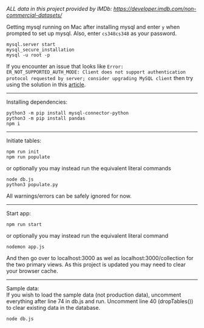 *ALL data in this project provided by IMDb: https://developer.imdb.com/non-commercial-datasets/*

Getting mysql running on Mac after installing mysql and enter `y` when prompted to set up mysql. Also, enter `cs348cs348` as your password.
```
mysql.server start
mysql_secure_installation
mysql -u root -p
```
If you encounter an issue that looks like
``` Error: ER_NOT_SUPPORTED_AUTH_MODE: Client does not support authentication protocol requested by server; consider upgrading MySQL client ```
then try using the solution in this [article](https://stackoverflow.com/questions/50093144/mysql-8-0-client-does-not-support-authentication-protocol-requested-by-server#:~:text=1791-,Execute%20the%20following%20query%20in%20MYSQL%20Workbench,-ALTER%20USER%20%27root).

---
Installing dependencies:
```
python3 -m pip install mysql-connector-python
python3 -m pip install pandas
npm i
```
---
Initiate tables:
```
npm run init
npm run populate
```
or optionally you may instead run the equivalent literal commands
```
node db.js
python3 populate.py
```
All warnings/errors can be safely ignored for now.

---
Start app:
```
npm run start
```
or optionally you may instead run the equivalent literal command
```
nodemon app.js
```
And then go over to localhost:3000 as wel as localhost:3000/collection for the two primary views. As this project is updated you may need to clear your browser cache.

---
Sample data:<br />
If you wish to load the sample data (not production data), uncomment everything after line 74 in db.js and run. Uncomment line 40 (dropTables()) to clear existing data in the database.
```
node db.js
```

